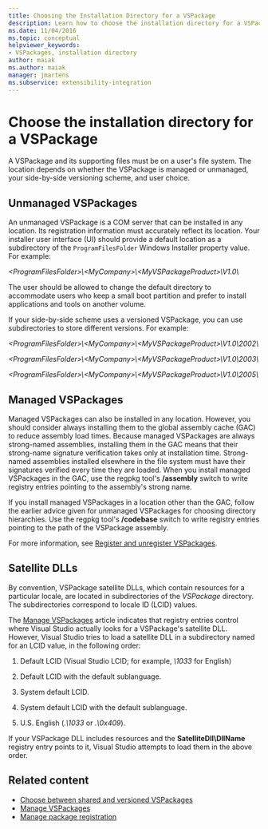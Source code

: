 ```yaml
---
title: Choosing the Installation Directory for a VSPackage
description: Learn how to choose the installation directory for a VSPackage and its supporting files, by using factors such as whether it is managed or unmanaged.
ms.date: 11/04/2016
ms.topic: conceptual
helpviewer_keywords:
- VSPackages, installation directory
author: maiak
ms.author: maiak
manager: jmartens
ms.subservice: extensibility-integration
---
```

# Choose the installation directory for a VSPackage

A VSPackage and its supporting files must be on a user's file system. The location depends on whether the VSPackage is managed or unmanaged, your side-by-side versioning scheme, and user choice.

## Unmanaged VSPackages
 An unmanaged VSPackage is a COM server that can be installed in any location. Its registration information must accurately reflect its location. Your installer user interface (UI) should provide a default location as a subdirectory of the `ProgramFilesFolder` Windows Installer property value. For example:

*&lt;ProgramFilesFolder&gt;\\&lt;MyCompany&gt;\\&lt;MyVSPackageProduct&gt;\V1.0\\*

 The user should be allowed to change the default directory to accommodate users who keep a small boot partition and prefer to install applications and tools on another volume.

 If your side-by-side scheme uses a versioned VSPackage, you can use subdirectories to store different versions. For example:

 *&lt;ProgramFilesFolder&gt;\\&lt;MyCompany&gt;\\&lt;MyVSPackageProduct&gt;\\V1.0\\2002\\*

 *&lt;ProgramFilesFolder&gt;\\&lt;MyCompany&gt;\\&lt;MyVSPackageProduct&gt;\\V1.0\\2003\\*

 *&lt;ProgramFilesFolder&gt;\\&lt;MyCompany&gt;\\&lt;MyVSPackageProduct&gt;\\V1.0\\2005\\*

## Managed VSPackages
 Managed VSPackages can also be installed in any location. However, you should consider always installing them to the global assembly cache (GAC) to reduce assembly load times. Because managed VSPackages are always strong-named assemblies, installing them in the GAC means that their strong-name signature verification takes only at installation time. Strong-named assemblies installed elsewhere in the file system must have their signatures verified every time they are loaded. When you install managed VSPackages in the GAC, use the regpkg tool's **/assembly** switch to write registry entries pointing to the assembly's strong name.

 If you install managed VSPackages in a location other than the GAC, follow the earlier advice given for unmanaged VSPackages for choosing directory hierarchies. Use the regpkg tool's **/codebase** switch to write registry entries pointing to the path of the VSPackage assembly.

 For more information, see [Register and unregister VSPackages](../../extensibility/registering-and-unregistering-vspackages.md).

## Satellite DLLs
 By convention, VSPackage satellite DLLs, which contain resources for a particular locale, are located in subdirectories of the *VSPackage* directory. The subdirectories correspond to locale ID (LCID) values.

 The [Manage VSPackages](../../extensibility/managing-vspackages.md) article indicates that registry entries control where Visual Studio actually looks for a VSPackage's satellite DLL. However, Visual Studio tries to load a satellite DLL in a subdirectory named for an LCID value, in the following order:

1. Default LCID (Visual Studio LCID; for example, *\1033* for English)

2. Default LCID with the default sublanguage.

3. System default LCID.

4. System default LCID with the default sublanguage.

5. U.S. English (*.\1033* or *.\0x409*).

If your VSPackage DLL includes resources and the **SatelliteDll\DllName** registry entry points to it, Visual Studio attempts to load them in the above order.

## Related content
- [Choose between shared and versioned VSPackages](../../extensibility/choosing-between-shared-and-versioned-vspackages.md)
- [Manage VSPackages](../../extensibility/managing-vspackages.md)
- [Manage package registration](/previous-versions/bb166783(v=vs.100))